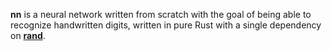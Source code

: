 **nn** is a neural network written from scratch with the goal of being able to
recognize handwritten digits, written in pure Rust with a single dependency on
[**rand**](https://docs.rs/rand/latest/rand/).
